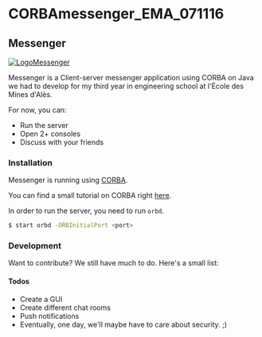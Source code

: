 # CORBAmessenger_EMA_071116
## Messenger

[![LogoMessenger](https://github.com/DavAnaton/CORBAmessenger-EMA-060117/raw/master/Docs/logo.png)]()

Messenger is a Client-server messenger application using CORBA on Java we had to develop for my third year in engineering school at l'École des Mines d'Alès.

For now, you can:
  - Run the server
  - Open 2+ consoles
  - Discuss with your friends


### Installation

Messenger is running using [CORBA](https://nodejs.org/).

You can find a small tutorial on CORBA right  [here](http://www.ejbtutorial.com/programming/tutorial-for-corba-hello-world-using-java).

In order to run the server, you need to run ```orbd```.

```sh
$ start orbd -ORBInitialPort <port>
```

### Development

Want to contribute?
We still have much to do. Here's a small list:
#### Todos

- Create a GUI
- Create different chat rooms
- Push notifications
- Eventually, one day, we'll maybe have to care about security. ;)